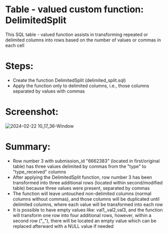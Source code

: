 # Table - valued custom function: DelimitedSplit

This SQL table - valued function assists in transforming repeated or delimited columns into rows based on the number of values or commas in each cell

# Steps:
- Create the function DelimitedSplit (delimited_split.sql)
- Apply the function only to delimited columns, i.e., those columns separated by values with commas

# Screenshot:
![2024-02-22 10_17_36-Window](https://github.com/milosp-89/delimited_split/assets/155644532/721d699e-4539-46ca-a4b5-d53aed4993db)

# Summary:
- Row number 3 with submission_id "6662383" (located in first/original table) has three values delimited by commas from the "type" to "type_received" columns
- After applying the DelimitedSplit function, row number 3 has been transformed into three additional rows (located within second/modified table) because three values were present, separated by commas
- The function will leave untouched non-delimited columns (normal columns without commas), and those columns will be duplicated until delimited columns, where each value will be transformed into each row
- It is possible to have empty values like: val1,,val2,val3, and the function will transform one row into four additional rows, however, within a second row (",,"), there will be located an empty value which can be replaced afterward with a NULL value if needed

